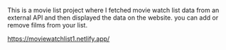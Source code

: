 This is a movie list project where I fetched movie watch list data from an external API and then displayed the data on the website. you can add or remove films from your list.                                                 
                   
https://moviewatchlist1.netlify.app/     
 
